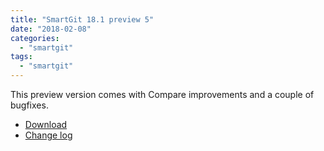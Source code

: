 ```yaml
---
title: "SmartGit 18.1 preview 5"
date: "2018-02-08"
categories: 
  - "smartgit"
tags: 
  - "smartgit"
---
```


This preview version comes with Compare improvements and a couple of bugfixes.

- [Download](http://www.syntevo.com/smartgit/early-access)
- [Change log](http://www.syntevo.com/smartgit/changelog-eap.txt)
